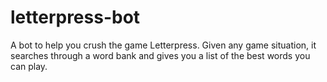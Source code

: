 # letterpress-bot
A bot to help you crush the game Letterpress. Given any game situation, it searches through a word bank and gives you a list of the best words you can play.

